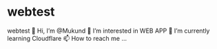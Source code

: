 # webtest
webtest
👋 Hi, I’m @Mukund
👀 I’m interested in WEB APP
🌱 I’m currently learning Cloudflare
📫 How to reach me ...
